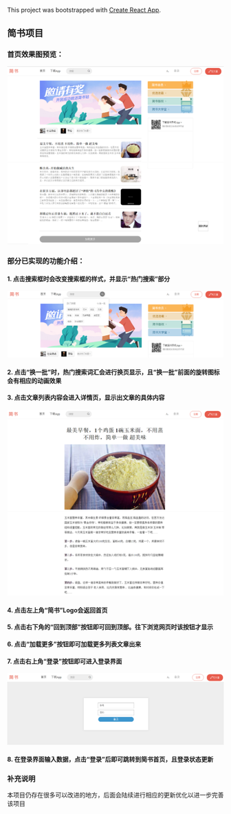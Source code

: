This project was bootstrapped with [Create React App](https://github.com/facebook/create-react-app).

## 简书项目

### 首页效果图预览：
![image](https://github.com/victorelf/Jianshu-Project/blob/master/images/Homepage1.png)
![image](https://github.com/victorelf/Jianshu-Project/blob/master/images/Homepage2.png)
### 部分已实现的功能介绍：

#### 1. 点击搜索框时会改变搜索框的样式，并显示“热门搜索”部分
![image](https://github.com/victorelf/Jianshu-Project/blob/master/images/SearchItem.png)
#### 2. 点击“换一批”时，热门搜索词汇会进行换页显示，且“换一批”前面的旋转图标会有相应的动画效果
#### 3. 点击文章列表内容会进入详情页，显示出文章的具体内容
![image](https://github.com/victorelf/Jianshu-Project/blob/master/images/Detail%20Page1.png)
![image](https://github.com/victorelf/Jianshu-Project/blob/master/images/Detail%20Page2.png)
#### 4. 点击左上角“简书”Logo会返回首页
#### 5. 点击右下角的“回到顶部”按钮即可回到顶部。往下浏览网页时该按钮才显示
#### 6. 点击“加载更多”按钮即可加载更多列表文章出来
#### 7. 点击右上角“登录”按钮即可进入登录界面
![image](https://github.com/victorelf/Jianshu-Project/blob/master/images/Login%20Page.png)
#### 8. 在登录界面输入数据，点击“登录”后即可跳转到简书首页，且登录状态更新

### 补充说明

本项目仍存在很多可以改进的地方，后面会陆续进行相应的更新优化以进一步完善该项目


